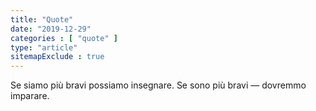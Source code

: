 ```yaml
---
title: "Quote"
date: "2019-12-29"
categories : [ "quote" ]
type: "article"
sitemapExclude : true
---
```

Se siamo più bravi possiamo insegnare. Se sono più bravi ― dovremmo imparare.
